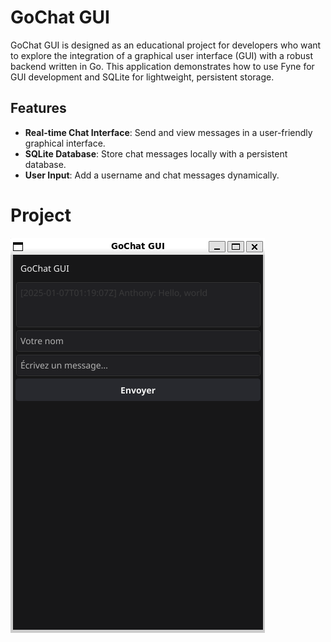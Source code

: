 # GoChat GUI

GoChat GUI is designed as an educational project for developers who want to explore the integration of a graphical user interface (GUI) with a robust backend written in Go. This application demonstrates how to use Fyne for GUI development and SQLite for lightweight, persistent storage.


## Features
- **Real-time Chat Interface**: Send and view messages in a user-friendly graphical interface.
- **SQLite Database**: Store chat messages locally with a persistent database.
- **User Input**: Add a username and chat messages dynamically.


# Project
![GoChat GUI Screenshot](images/goChat.png)  
